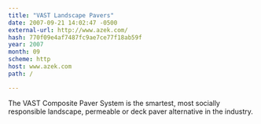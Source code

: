 ```yaml
---
title: "VAST Landscape Pavers"
date: 2007-09-21 14:02:47 -0500
external-url: http://www.azek.com/
hash: 770f09e4af7487fc9ae7ce77f18ab59f
year: 2007
month: 09
scheme: http
host: www.azek.com
path: /

---
```


The VAST Composite Paver System is the smartest, most socially responsible landscape, permeable or deck paver alternative in the industry.
